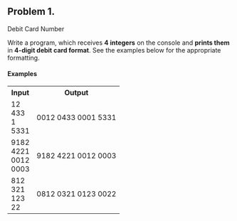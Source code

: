## Problem 1.                 
Debit Card Number

Write a program, which receives **4 integers** on the
console and **prints them** in **4-digit debit card format**. See the
examples below for the appropriate formatting.

#### Examples

<table class="tg">
  <tr>
    <th class="tg-031e">Input</th>
    <th class="tg-031e">Output</th>
  </tr>
  <tr>
    <td class="tg-031e" rowspan="4">12<br>433<br>1<br>5331</td>
    <td class="tg-031e" rowspan="4">0012 0433 0001 5331<br></td>
  </tr>
  <tr>
  </tr>
  <tr>
  </tr>
  <tr>
  </tr>
  <tr>
    <td class="tg-031e" rowspan="4">9182<br>4221<br>0012<br>0003</td>
    <td class="tg-031e" rowspan="4">9182 4221 0012 0003</td>
  </tr>
  <tr>
  </tr>
  <tr>
  </tr>
  <tr>
  </tr>
  <tr>
    <td class="tg-031e" rowspan="4">812<br>321<br>123<br>22</td>
    <td class="tg-031e" rowspan="4">0812 0321 0123 0022</td>
  </tr>
  <tr>
  </tr>
  <tr>
  </tr>
  <tr>
  </tr>
</table>